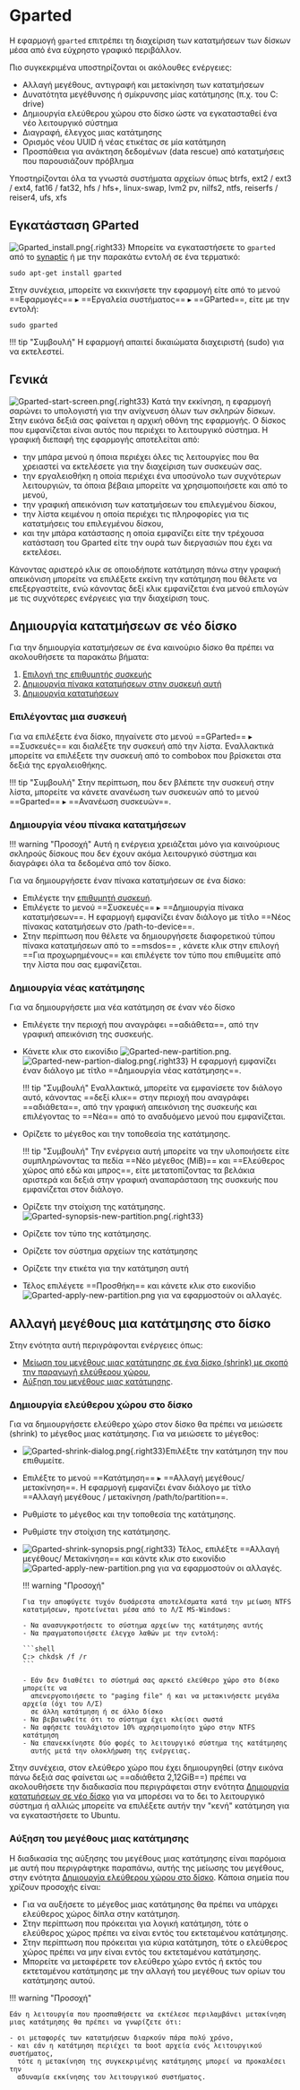 # Gparted

Η εφαρμογή `gparted` επιτρέπει τη διαχείριση των κατατμήσεων των δίσκων μέσα
από ένα εύχρηστο γραφικό περιβάλλον.

Πιο συγκεκριμένα υποστηρίζονται οι ακόλουθες ενέργειες:

  - Αλλαγή μεγέθους, αντιγραφή και μετακίνηση των κατατμήσεων
  - Δυνατότητα μεγέθυνσης ή σμίκρυνσης μίας κατάτμησης (π.χ. του C: drive)
  - Δημιουργία ελεύθερου χώρου στο δίσκο ώστε να εγκατασταθεί ένα νέο
    λειτουργικό σύστημα
  - Διαγραφή, έλεγχος μιας κατάτμησης
  - Ορισμός νέου UUID ή νέας ετικέτας σε μία κατάτμηση
  - Προσπάθεια για ανάκτηση δεδομένων (data rescue) από κατατμήσεις που
    παρουσιάζουν πρόβλημα

Υποστηρίζονται όλα τα γνωστά συστήματα αρχείων όπως btrfs, ext2 / ext3 / ext4,
fat16 / fat32, hfs / hfs+, linux-swap, lvm2 pv, nilfs2, ntfs, reiserfs /
reiser4, ufs, xfs

## Εγκατάσταση GParted

![Gparted_install.png](Gparted_install.png){.right33}
Μπορείτε να εγκαταστήσετε το `gparted` από το [synaptic](synaptic.md) ή με την
παρακάτω εντολή σε ένα τερματικό:

```shell
sudo apt-get install gparted
```

Στην συνέχεια, μπορείτε να εκκινήσετε την εφαρμογή είτε από το μενού
==Εφαρμογές== ▸ ==Εργαλεία συστήματος== ▸ ==GParted==, είτε με την εντολή:

```shell
sudo gparted
```

!!! tip "Συμβουλή"
    Η εφαρμογή απαιτεί δικαιώματα διαχειριστή (sudo) για να εκτελεστεί.

## Γενικά

![Gparted-start-screen.png](Gparted-start-screen.png){.right33}
Κατά την εκκίνηση, η εφαρμογή σαρώνει το
υπολογιστή για την ανίχνευση όλων των σκληρών δίσκων. Στην εικόνα
δεξιά σας φαίνεται η αρχική οθόνη της εφαρμογής. Ο δίσκος που
εμφανίζεται είναι αυτός που περιέχει το λειτουργικό σύστημα. Η
γραφική διεπαφή της εφαρμογής αποτελείται από:

  - την μπάρα μενού η όποια περιέχει όλες τις λειτουργίες που θα
    χρειαστεί να εκτελέσετε για την διαχείριση των συσκευών σας.
  - την εργαλειοθήκη η οποία περιέχει ένα υποσύνολο των συχνότερων
    λειτουργιών, τα όποια βέβαια μπορείτε να χρησιμοποιήσετε και
    από το μενού,
  - την γραφική απεικόνιση των κατατμήσεων του επιλεγμένου
    δίσκου,
  - την λίστα κειμένου η οποία περιέχει τις πληροφορίες για τις
    κατατμήσεις του επιλεγμένου δίσκου,
  - και την μπάρα κατάστασης η οποία εμφανίζει είτε την τρέχουσα
    κατάσταση του Gparted είτε την ουρά των διεργασιών που έχει
    να εκτελέσει.

Κάνοντας αριστερό κλικ σε οποιοδήποτε κατάτμηση πάνω στην γραφική
απεικόνιση μπορείτε να επιλέξετε εκείνη την κατάτμηση που θέλετε
να επεξεργαστείτε, ενώ κάνοντας δεξί κλικ εμφανίζεται ένα μενού
επιλογών με τις συχνότερες ενέργειες για την διαχείριση τους.

## Δημιουργία κατατμήσεων σε νέο δίσκο

Για την δημιουργία κατατμήσεων σε ένα καινούριο δίσκο θα πρέπει να
ακολουθήσετε τα παρακάτω βήματα:

1.  [Επιλογή της επιθυμητής συσκευής](#επιλέγοντας-μια-συσκευή)
2.  [Δημιουργία πίνακα κατατμήσεων στην
    συσκευή αυτή](#δημιουργία-νέου-πίνακα-κατατμήσεων)
3.  [Δημιουργία κατατμήσεων](#δημιουργία-νέας-κατάτμησης)

### Επιλέγοντας μια συσκευή

Για να επιλέξετε ένα δίσκο, πηγαίνετε στο μενού ==GParted== ▸ ==Συσκευές== και
διαλέξτε την συσκευή από την λίστα. Εναλλακτικά μπορείτε να επιλέξετε την
συσκευή από το combobox που βρίσκεται στα δεξιά της εργαλειοθήκης.

!!! tip "Συμβουλή"
    Στην περίπτωση, που δεν βλέπετε την συσκευή στην λίστα, μπορείτε να κάνετε
    ανανέωση των συσκευών από το μενού ==Gparted== ▸ ==Ανανέωση συσκευών==.

### Δημιουργία νέου πίνακα κατατμήσεων

!!! warning "Προσοχή"
    Αυτή η ενέργεια χρειάζεται μόνο για καινούριους σκληρούς δίσκους που δεν
    έχουν ακόμα λειτουργικό σύστημα και διαγράφει όλα τα δεδομένα από τον
    δίσκο.

Για να δημιουργήσετε έναν πίνακα κατατμήσεων σε ένα δίσκο:

  - Επιλέγετε την [επιθυμητή συσκευή](#επιλέγοντας-μια-συσκευή).
  - Επιλέγετε το μενού ==Συσκευές== ▸ ==Δημιουργία πίνακα κατατμήσεων==. Η
    εφαρμογή εμφανίζει έναν διάλογο με τίτλο ==Νέος πίνακας κατατμήσεων στο
    /path-to-device==.
  - Στην περίπτωση που θέλετε να δημιουργήσετε διαφορετικού τύπου πίνακα
    κατατμήσεων από το ==msdos== , κάνετε κλικ στην επιλογή ==Για
    προχωρημένους== και επιλέγετε τον τύπο που επιθυμείτε από την λίστα που σας
    εμφανίζεται.

### Δημιουργία νέας κατάτμησης

Για να δημιουργήσετε μια νέα κατάτμηση σε έναν νέο δίσκο

  - Επιλέγετε την περιοχή που αναγράφει ==αδιάθετα==, από την γραφική απεικόνιση της
    συσκευής.
  - Κάνετε κλικ στο εικονίδιο
    ![Gparted-new-partition.png](Gparted-new-partition.png).
    ![Gparted-new-partion-dialog.png](Gparted-new-partion-dialog.png){.right33}
    Η εφαρμογή εμφανίζει έναν διάλογο με τίτλο ==Δημιουργία νέας κατάτμησης==.

    !!! tip "Συμβουλή"
        Εναλλακτικά, μπορείτε να εμφανίσετε τον διάλογο αυτό, κάνοντας ==δεξί
        κλικ== στην περιοχή που αναγράφει ==αδιάθετα==, από την γραφική
        απεικόνιση της συσκευής και επιλέγοντας το ==Νέα== από το αναδυόμενο
        μενού που εμφανίζεται.

  - Ορίζετε το μέγεθος και την τοποθεσία της κατάτμησης.

    !!! tip "Συμβουλή"
        Την ενέργεια αυτή μπορείτε να την υλοποιήσετε είτε συμπληρώνοντας τα
        πεδία ==Νέο μέγεθος (MiB)== και ==Ελεύθερος χώρος από εδώ και μπρος==,
        είτε μετατοπίζοντας τα βελάκια αριστερά και δεξιά στην γραφική
        αναπαράσταση της συσκευής που εμφανίζεται στον διάλογο.

  - Ορίζετε την στοίχιση της κατάτμησης.![Gparted-synopsis-new-partition.png](Gparted-synopsis-new-partition.png){.right33}
  - Ορίζετε τον τύπο της κατάτμησης.
  - Ορίζετε τον σύστημα αρχείων της κατάτμησης
  - Ορίζετε την ετικέτα για την κατάτμηση αυτή
  - Τέλος επιλέγετε ==Προσθήκη== και κάνετε κλικ στο εικονίδιο
    ![Gparted-apply-new-partition.png](Gparted-apply-new-partition.png)
    για να εφαρμοστούν οι αλλαγές.

## Αλλαγή μεγέθους μια κατάτμησης στο δίσκο

Στην ενότητα αυτή περιγράφονται ενέργειες όπως:

  - [Μείωση του μεγέθους μιας κατάτμησης σε ένα δίσκο (shrink) με σκοπό την
    παραγωγή ελεύθερου χώρου](#δημιουργία-ελεύθερου-χώρου-στο-δίσκο),
  - [Αύξηση του μεγέθους μιας
    κατάτμησης](#αύξηση-του-μεγέθους-μιας-κατάτμησης).

### Δημιουργία ελεύθερου χώρου στο δίσκο

Για να δημιουργήσετε ελεύθερο χώρο στον δίσκο θα πρέπει να μειώσετε (shrink) το
μέγεθος μιας κατάτμησης. Για να μειώσετε το μέγεθος:

  - ![Gparted-shrink-dialog.png](Gparted-shrink-dialog.png){.right33}Επιλέξτε
    την κατάτμηση την που επιθυμείτε.
  - Επιλέξτε το μενού ==Κατάτμηση== ▸ ==Αλλαγή μεγέθους/μετακίνηση==. Η
    εφαρμογή εμφανίζει έναν διάλογο με τίτλο ==Αλλαγή μεγέθους / μετακίνηση
    /path/to/partition==.
  - Ρυθμίστε το μέγεθος και την τοποθεσία της κατάτμησης.
  - Ρυθμίστε την στοίχιση της κατάτμησης.
  - ![Gparted-shrink-synopsis.png](Gparted-shrink-synopsis.png){.right33}
    Τέλος, επιλέξτε ==Αλλαγή μεγέθους/ Μετακίνηση== και κάντε κλικ στο
    εικονίδιο
    ![Gparted-apply-new-partition.png](Gparted-apply-new-partition.png) για να
    εφαρμοστούν οι αλλαγές.

    !!! warning "Προσοχή"

        Για την αποφύγετε τυχόν δυσάρεστα αποτελέσματα κατά την μείωση NTFS
        κατατμήσεων, προτείνεται μέσα από το Λ/Σ MS-Windows:

        - Να ανασυγκροτήσετε το σύστημα αρχείων της κατάτμησης αυτής
        - Να πραγματοποιήσετε έλεγχο λαθών με την εντολή:

        ```shell
        C:> chkdsk /f /r
        ```

        - Εάν δεν διαθέτει το σύστημά σας αρκετό ελεύθερο χώρο στο δίσκο μπορείτε να
          απενεργοποιήσετε το "paging file" ή και να μετακινήσετε μεγάλα αρχεία (όχι του Λ/Σ)
          σε άλλη κατάτμηση ή σε άλλο δίσκο
        - Να βεβαιωθείτε ότι το σύστημα έχει κλείσει σωστά
        - Να αφήσετε τουλάχιστον 10% αχρησιμοποίητο χώρο στην NTFS κατάτμηση
        - Να επανεκκίνηστε δύο φορές το λειτουργικό σύστημα της κατάτμησης
          αυτής μετά την ολοκλήρωση της ενέργειας.

Στην συνέχεια, στον ελεύθερο χώρο που έχει δημιουργηθεί (στην εικόνα πάνω
δεξιά σας φαίνεται ως ==αδιάθετα 2,12GiB==) πρέπει να ακολουθήσετε την διαδικασία που
περιγράφεται στην ενότητα [Δημιουργία κατατμήσεων σε νέο δίσκο](#δημιουργία-κατατμήσεων-σε-νέο-δίσκο)
για να μπορέσει να το δει το λειτουργικό σύστημα ή αλλιώς μπορείτε να
επιλέξετε αυτήν την "κενή" κατάτμηση για να εγκαταστήσετε το Ubuntu.

### Αύξηση του μεγέθους μιας κατάτμησης

Η διαδικασία της αύξησης του μεγέθους μιας κατάτμησης είναι παρόμοια με αυτή
που περιγράφτηκε παραπάνω, αυτής της μείωσης του μεγέθους, στην ενότητα
[Δημιουργία ελεύθερου χώρου στο δίσκο](#δημιουργία-ελεύθερου-χώρου-στο-δίσκο).
Κάποια σημεία που χρίζουν προσοχής είναι:

- Για να αυξήσετε το μέγεθος μιας κατάτμησης θα πρέπει να υπάρχει ελεύθερος
  χώρος δίπλα στην κατάτμηση.
- Στην περίπτωση που πρόκειται για λογική κατάτμηση, τότε ο ελεύθερος χώρος
  πρέπει να είναι εντός του εκτεταμένου κατάτμησης.
- Στην περίπτωση που πρόκειται για κύρια κατάτμηση, τότε ο ελεύθερος χώρος
  πρέπει να μην είναι εντός του εκτεταμένου κατάτμησης.
- Μπορείτε να μεταφέρετε τον ελεύθερο χώρο εντός ή εκτός του εκτεταμένου
  κατάτμησης με την αλλαγή του μεγέθους των ορίων του κατάτμησης αυτού.

!!! warning "Προσοχή"

    Εάν η λειτουργία που προσπαθήσετε να εκτέλεσε περιλαμβάνει μετακίνηση
    μιας κατάτμησης θα πρέπει να γνωρίζετε ότι:

    - οι μεταφορές των κατατμήσεων διαρκούν πάρα πολύ χρόνο,
    - και εάν η κατάτμηση περιέχει τα boot αρχεία ενός λειτουργικού συστήματος,
      τότε η μετακίνηση της συγκεκριμένης κατάτμησης μπορεί να προκαλέσει την
      αδυναμία εκκίνησης του λειτουργικού συστήματος.
